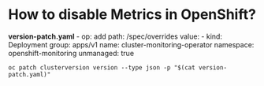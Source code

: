 # How to disable Metrics in OpenShift?

**version-patch.yaml**
	- op: add
	  path: /spec/overrides
	  value:
	  - kind: Deployment
	    group: apps/v1
	    name: cluster-monitoring-operator
	    namespace: openshift-monitoring
	    unmanaged: true



	oc patch clusterversion version --type json -p "$(cat version-patch.yaml)"
